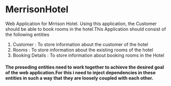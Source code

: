 <h1>MerrisonHotel</h1>
<p>Web Application for Mrrison Hotel. Using this application, the Customer should be able to book rooms in the hotel.This Application should consist of the following entities</p>
<ol>
    <li>Customer : To store information about the customer of the hotel</li>
     <li>Rooms : To store information about the existing rooms of the hotel</li>
      <li>Booking Details : To store information about booking rooms in the Hotel</li>

</ol>

<h4>
       The preseding entities need to work together to achieve the desired goal of the web application.For this i need to inject dependencies in these entities in such a way that they are loosely coupled with each other.
</h4>
